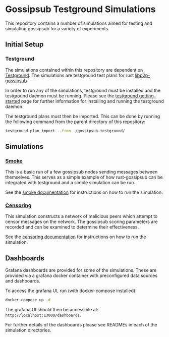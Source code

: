 # Gossipsub Testground Simulations


This repository contains a number of simulations aimed for testing and
simulating gossipsub for a variety of experiments.


## Initial Setup

### Testground

The simulations contained within this repository are dependent on [Testground](https://github.com/testground/testground). The simulations are testground test plans for rust [libp2p-gossipsub](https://github.com/libp2p/rust-libp2p/tree/master/protocols/gossipsub).

In order to run any of the simulations, testground must be installed and the
testground daemon must be running. Please see the [testground getting-started](https://docs.testground.ai/getting-started) page for further information for installing and running the testground daemon.


The testground plans must then be imported. This can be done by running the
following command from the parent directory of this repository:
```sh
testground plan import --from ./gossipsub-testground/
```

## Simulations

### [Smoke](./smoke/README.md)

This is a basic run of a few gossipsub nodes sending messages between
themselves. This serves as a simple example of how rust-gossipsub can be
integrated with testground and a simple simulation can be run.

See the [smoke documentation](./smoke/README) for instructions on how to run
the simulation.

### [Censoring](./censoring/README.md)

This simulation constructs a network of malicious peers which attempt to censor
messages on the network. The gossipsub scoring parameters are recorded and can
be examined to determine their effectiveness.

See the [censoring documentation](./censoring/README) for instructions on how to run
the simulation.

## Dashboards

Grafana dashboards are provided for some of the simulations. These are provided
via a grafana docker container with preconfigured data sources and dashboards. 

To access the grafana UI, run (with docker-compose installed):
```sh
docker-compose up -d
```

The grafana UI should then be accessible at: `http://localhost:13000/dashboards`.

For further details of the dashboards please see READMEs in each of the
simulation directories.
